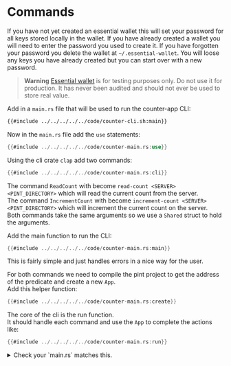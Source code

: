 # Commands
If you have not yet created an essential wallet this will set your password for all keys stored locally in  the wallet. If you have already created a wallet you will need to enter the password you used to create it. If you have forgotten your password you delete the wallet at `~/.essential-wallet`. You will loose any keys you have already created but you can start over with a new password.

> **Warning** [Essential wallet](https://github.com/essential-contributions/essential-wallet?tab=readme-ov-file#warning) is for testing purposes only. Do not use it for production. It has never been audited and should not ever be used to store real value.

Add in a `main.rs` file that will be used to run the counter-app CLI:
```bash
{{#include ../../../../../code/counter-cli.sh:main}}
```

Now in the `main.rs` file add the `use` statements:

```rust
{{#include ../../../../../code/counter-main.rs:use}}
```
Using the cli crate `clap` add two commands:
```rust
{{#include ../../../../../code/counter-main.rs:cli}}
```
The command `ReadCount` with become `read-count <SERVER> <PINT_DIRECTORY>` which will read the current count from the server. \
The command `IncrementCount` with become `increment-count <SERVER> <PINT_DIRECTORY>` which will increment the current count on the server. \
Both commands take the same arguments so we use a `Shared` struct to hold the arguments.

Add the main function to run the CLI:
```rust
{{#include ../../../../../code/counter-main.rs:main}}
```
This is fairly simple and just handles errors in a nice way for the user.

For both commands we need to compile the pint project to get the address of the predicate and create a new `App`. \
Add this helper function:
```rust
{{#include ../../../../../code/counter-main.rs:create}}
```

The core of the cli is the run function. \
It should handle each command and use the `App` to complete the actions like:
```rust
{{#include ../../../../../code/counter-main.rs:run}}
```

<details>
<summary>Check your `main.rs` matches this.</summary>

```rust
{{#include ../../../../../code/counter-main.rs:full}}
```
</details>